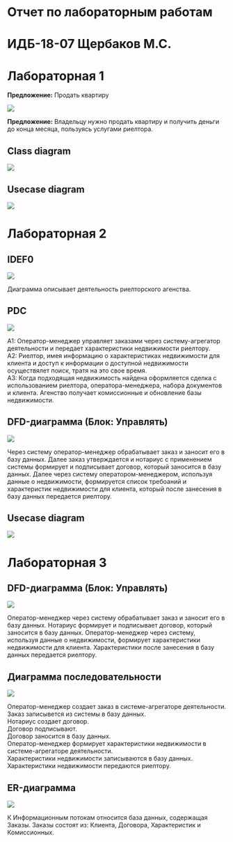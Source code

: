 # Отчет по лабораторным работам
# ИДБ-18-07 Щербаков М.С.
# Лабораторная 1
**Предложение:** Продать квартиру

![](https://github.com/Yorick55/Yorick55.github.io/blob/main/laba1/1_rms.png)

**Предложение:** Владельцу нужно продать квартиру и получить деньги до конца месяца, пользуясь услугами риелтора.

## Class diagram

![](https://github.com/Yorick55/Yorick55.github.io/blob/main/laba1/1_uml.png)

## Usecase diagram

![](https://github.com/Yorick55/Yorick55.github.io/blob/main/laba1/2_uml.png)

# Лабораторная 2
## IDEF0

![](https://github.com/Yorick55/Yorick55.github.io/blob/main/laba2/1rms.png)

Диаграмма описывает деятельность риелторского агенства.

## PDC

![](https://github.com/Yorick55/Yorick55.github.io/blob/main/laba2/2rms.png)

А1: Оператор-менеджер управляет заказами через систему-агрегатор деятельности и передает характеристики недвижимости риелтору.  
А2: Риелтор, имея информацию о характеристиках недвижимости для клиента и доступ к информации о доступной недвижимости осуществялет поиск, тратя на это свое время.   
А3: Когда подходящая недвижимость найдена оформляется сделка с использованием риелтора, оператора-менеджера, набора документов и клиента. Агенство получает комиссионные и обновление базы недвижимости.  

## DFD-диаграмма (Блок: Управлять)
![](https://github.com/Yorick55/Yorick55.github.io/blob/main/laba2/3rms.png)

Через систему оператор-менеджер обрабатывает заказ и заносит его в базу данных. Далее заказ утверждается и нотариус с применением системы формирует и подписывает договор, который заносится в базу данных. Далее через систему оператором-менеджером, используя данные о недвижимости, формируется список требоаний и характеристик недвижимости для клиента, который после занесения в базу данных передается риелтору.

## Usecase diagram
![](https://github.com/Yorick55/Yorick55.github.io/blob/main/laba2/1uml.png)

# Лабораторная 3
## DFD-диаграмма (Блок: Управлять)
![](https://github.com/Yorick55/Yorick55.github.io/blob/main/laba3/3rms.png)

Оператор-менеджер через систему обрабатывает заказ и заносит его в базу данных. Нотариус формирует и подписывает договор, который заносится в базу данных. Оператор-менеджер через систему, используя данные о недвижимости, формирует характеристики недвижимости для клиента. Характеристики после занесения в базу данных передается риелтору.

## Диаграмма последовательности
![](https://github.com/Yorick55/Yorick55.github.io/blob/main/laba3/1_uml.png)

Оператор-менеджер создает заказ в системе-агрегаторе деятельности.  
Заказ записывется из системы в базу данных.  
Нотариус создает договор.  
Договор подписывают.  
Договор заносится в базу данных.  
Оператор-менеджер формирует характеристики недвижимости в системе-агрегаторе деятельности.  
Характеристики недвижимости записываются в базу данных.  
Характеристики недвижимости передаются риелтору.

## ER-диаграмма
![](https://github.com/Yorick55/Yorick55.github.io/blob/main/laba3/2_uml.png)

К Информационным потокам относится база данных, содержащая Заказы.
Заказы состоят из: Клиента, Договора, Характеристик и Комиссионных.
